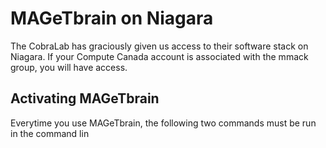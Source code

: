 # MAGeTbrain on Niagara
The CobraLab has graciously given us access to their software stack on Niagara. If your Compute Canada account is associated with the mmack group, you will have access. 
## Activating MAGeTbrain
Everytime you use MAGeTbrain, the following two commands must be run in the command lin
<!--stackedit_data:
eyJoaXN0b3J5IjpbLTkxMzQ4OTk4OF19
-->
